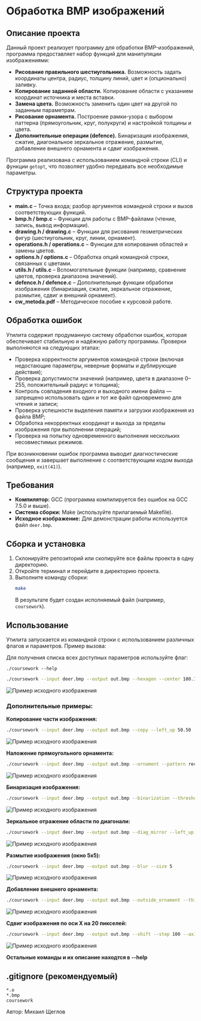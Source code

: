 # Обработка BMP изображений

## Описание проекта
Данный проект реализует программу для обработки BMP-изображений, программа предоставляет набор функций для манипуляции изображениями:
- **Рисование правильного шестиугольника.** Возможность задать координаты центра, радиус, толщину линий, цвет и (опционально) заливку.
- **Копирование заданной области.** Копирование области с указанием координат источника и места вставки.
- **Замена цвета.** Возможность заменить один цвет на другой по заданным параметрам.
- **Рисование орнамента.** Построение рамки-узора с выбором паттерна (прямоугольник, круг, полукруги) и настройкой толщины и цвета.
- **Дополнительные операции (defence).** Бинаризация изображения, сжатие, диагональное зеркальное отражение, размытие, добавление внешнего орнамента и сдвиг изображения.

Программа реализована с использованием командной строки (CLI) и функции `getopt`, что позволяет удобно передавать все необходимые параметры.

## Структура проекта
- **main.c** – Точка входа; разбор аргументов командной строки и вызов соответствующих функций.
- **bmp.h / bmp.c** – Функции для работы с BMP-файлами (чтение, запись, вывод информации).
- **drawing.h / drawing.c** – Функции для рисования геометрических фигур (шестиугольник, круг, линии, орнамент).
- **operations.h / operations.c** – Функции для копирования областей и замены цветов.
- **options.h / options.c** – Обработка опций командной строки, связанных с цветами.
- **utils.h / utils.c** – Вспомогательные функции (например, сравнение цветов, проверка диапазона значений).
- **defence.h / defence.c** – Дополнительные функции обработки изображения (бинаризация, сжатие, зеркальное отражение, размытие, сдвиг и внешний орнамент).
- **cw_metoda.pdf** – Методическое пособие к курсовой работе.

## Обработка ошибок

Утилита содержит продуманную систему обработки ошибок, которая обеспечивает стабильную и надёжную работу программы. Проверки выполняются на следующих этапах:

- Проверка корректности аргументов командной строки (включая недостающие параметры, неверные форматы и дублирующие действия);
- Проверка допустимости значений (например, цвета в диапазоне 0–255, положительный радиус и толщина);
- Контроль совпадения входного и выходного имени файла — запрещено использовать один и тот же файл одновременно для чтения и записи;
- Проверка успешности выделения памяти и загрузки изображения из файла BMP;
- Обработка некорректных координат и выхода за пределы изображения при выполнении операций;
- Проверка на попытку одновременного выполнения нескольких несовместимых режимов.

При возникновении ошибок программа выводит диагностические сообщения и завершает выполнение с соответствующим кодом выхода (например, `exit(41)`).

## Требования
- **Компилятор:** GCC (программа компилируется без ошибок на GCC 7.5.0 и выше).
- **Система сборки:** Make (используйте прилагаемый Makefile).
- **Исходное изображение:** Для демонстрации работы используется файл `deer.bmp`.

## Сборка и установка
1. Склонируйте репозиторий или скопируйте все файлы проекта в одну директорию.
2. Откройте терминал и перейдите в директорию проекта.
3. Выполните команду сборки:
   ```bash
   make
   ```
   В результате будет создан исполняемый файл (например, `coursework`).

## Использование
Утилита запускается из командной строки с использованием различных флагов и параметров. Пример вызова:

Для получения списка всех доступных параметров используйте флаг:
```
./coursework --help
```

```bash
./coursework --input deer.bmp --output out.bmp --hexagon --center 100.100 --radius 40 --thickness 3 --color 255.0.0 --fill --fill_color 200.200.200
```

![Пример исходного изображения](image/out_hexagon.png)


### Дополнительные примеры:

**Копирование части изображения:**
```bash
./coursework --input deer.bmp --output out.bmp --copy --left_up 50.50 --right_down 150.150 --dest_left_up 200.200
```
![Пример исходного изображения](image/out_copy.png)

**Наложение прямоугольного орнамента:**
```bash
./coursework --input deer.bmp --output out.bmp --ornament --pattern rectangle --thickness 2 --color 0.0.255 --count 5
```

![Пример исходного изображения](image/out_ornament.png)

**Бинаризация изображения:**
```bash
./coursework --input deer.bmp --output out.bmp --binarization --threshold 300
```

![Пример исходного изображения](image/out_binarization.png)

**Зеркальное отражение области по диагонали:**
```bash
./coursework --input deer.bmp --output out.bmp --diag_mirror --left_up 30.30 --right_down 100.100
```

![Пример исходного изображения](image/out_diag.png)

**Размытие изображения (окно 5x5):**
```bash
./coursework --input deer.bmp --output out.bmp --blur --size 5
```

![Пример исходного изображения](image/out_blur.png)

**Добавление внешнего орнамента:**
```bash
./coursework --input deer.bmp --output out.bmp --outside_ornament --thickness 10 --color 0.255.0
```

![Пример исходного изображения](image/out_outside.png)

**Сдвиг изображения по оси X на 20 пикселей:**
```bash
./coursework --input deer.bmp --output out.bmp --shift --step 100 --axis xy
```

![Пример исходного изображения](image/out_shift.png)

**Oстальные команды и их описание находтся в --help**

## .gitignore (рекомендуемый)
```
*.o
*.bmp
coursework
```

Автор: Михаил Щеглов
